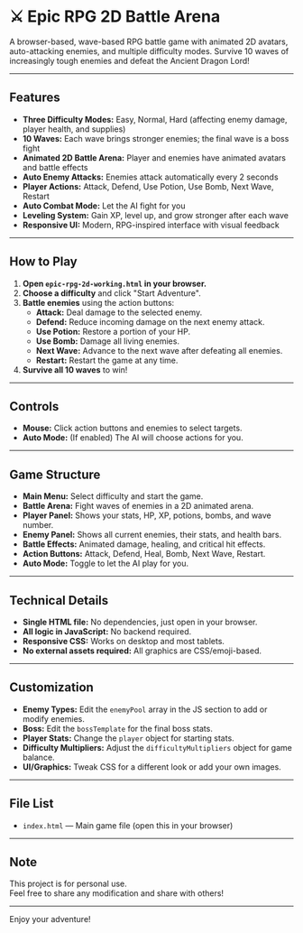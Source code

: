 # ⚔️ Epic RPG 2D Battle Arena

A browser-based, wave-based RPG battle game with animated 2D avatars, auto-attacking enemies, and multiple difficulty modes. Survive 10 waves of increasingly tough enemies and defeat the Ancient Dragon Lord!

---

## Features

- **Three Difficulty Modes:** Easy, Normal, Hard (affecting enemy damage, player health, and supplies)
- **10 Waves:** Each wave brings stronger enemies; the final wave is a boss fight
- **Animated 2D Battle Arena:** Player and enemies have animated avatars and battle effects
- **Auto Enemy Attacks:** Enemies attack automatically every 2 seconds
- **Player Actions:** Attack, Defend, Use Potion, Use Bomb, Next Wave, Restart
- **Auto Combat Mode:** Let the AI fight for you
- **Leveling System:** Gain XP, level up, and grow stronger after each wave
- **Responsive UI:** Modern, RPG-inspired interface with visual feedback

---

## How to Play

1. **Open `epic-rpg-2d-working.html` in your browser.**
2. **Choose a difficulty** and click "Start Adventure".
3. **Battle enemies** using the action buttons:
   - **Attack:** Deal damage to the selected enemy.
   - **Defend:** Reduce incoming damage on the next enemy attack.
   - **Use Potion:** Restore a portion of your HP.
   - **Use Bomb:** Damage all living enemies.
   - **Next Wave:** Advance to the next wave after defeating all enemies.
   - **Restart:** Restart the game at any time.
4. **Survive all 10 waves** to win!

---

## Controls

- **Mouse:** Click action buttons and enemies to select targets.
- **Auto Mode:** (If enabled) The AI will choose actions for you.

---

## Game Structure

- **Main Menu:** Select difficulty and start the game.
- **Battle Arena:** Fight waves of enemies in a 2D animated arena.
- **Player Panel:** Shows your stats, HP, XP, potions, bombs, and wave number.
- **Enemy Panel:** Shows all current enemies, their stats, and health bars.
- **Battle Effects:** Animated damage, healing, and critical hit effects.
- **Action Buttons:** Attack, Defend, Heal, Bomb, Next Wave, Restart.
- **Auto Mode:** Toggle to let the AI play for you.

---

## Technical Details

- **Single HTML file:** No dependencies, just open in your browser.
- **All logic in JavaScript:** No backend required.
- **Responsive CSS:** Works on desktop and most tablets.
- **No external assets required:** All graphics are CSS/emoji-based.

---

## Customization

- **Enemy Types:** Edit the `enemyPool` array in the JS section to add or modify enemies.
- **Boss:** Edit the `bossTemplate` for the final boss stats.
- **Player Stats:** Change the `player` object for starting stats.
- **Difficulty Multipliers:** Adjust the `difficultyMultipliers` object for game balance.
- **UI/Graphics:** Tweak CSS for a different look or add your own images.

---

## File List

- `index.html` — Main game file (open this in your browser)

---

## Note

This project is for personal use.  
Feel free to share any modification and share with others!

---

Enjoy your adventure!

